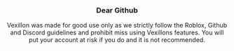 <h3 align="center">Dear Github</h3>
<p align="center">Vexillon was made for good use only as we strictly follow the Roblox, Github and Discord guidelines and prohibit miss using Vexillons features. You will put your account at risk if you do and it is not recommended.</p>
